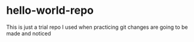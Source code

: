 # hello-world-repo
This is just a trial repo I used when practicing git
changes are going to be made and noticed
